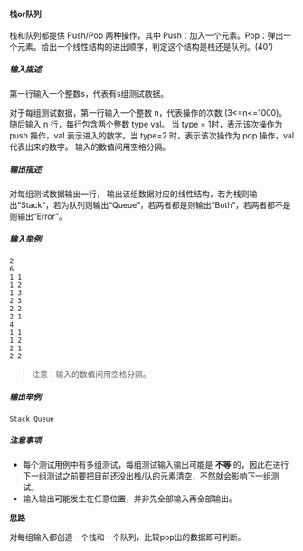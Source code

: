 #### 栈or队列

栈和队列都提供 Push/Pop 两种操作，其中 Push：加入一个元素。Pop：弹出一个元素。给出一个线性结构的进出顺序，判定这个结构是栈还是队列。(40') 

##### 输入描述

第一行输入一个整数s，代表有s组测试数据。

对于每组测试数据，第一行输入一个整数 n，代表操作的次数 (3<=n<=1000)。 随后输入 n 行，每行包含两个整数 type val。 当 type = 1时，表示该次操作为 push 操作，val 表示进入的数字。当 type=2 时，表示该次操作为 pop 操作，val 代表出来的数字。 输入的数值间用空格分隔。

##### 输出描述

对每组测试数据输出一行， 输出该组数据对应的线性结构，若为栈则输出”Stack”，若为队列则输出“Queue”，若两者都是则输出“Both”，若两者都不是则输出“Error”。

##### 输入举例

```
2
6 
1 1 
1 2 
1 3 
2 3 
2 2 
2 1 
4 
1 1 
1 2 
2 1 
2 2
```

> 注意：输入的数值间用空格分隔。

##### 输出举例

```
Stack Queue
```

##### 注意事项

- 每个测试用例中有多组测试，每组测试输入输出可能是 **不等** 的，因此在进行下一组测试之前要把目前还没出栈/队的元素清空，不然就会影响下一组测试。
- 输入输出可能发生在任意位置，并非先全部输入再全部输出。

**思路**

对每组输入都创造一个栈和一个队列，比较pop出的数据即可判断。